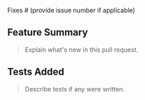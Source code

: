 Fixes # (provide issue number if applicable)

## Feature Summary
> Explain what's new in this pull request.

## Tests Added
> Describe tests if any were written.
